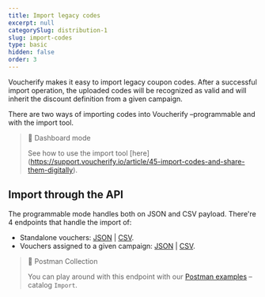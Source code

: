 ```yaml
---
title: Import legacy codes
excerpt: null
categorySlug: distribution-1
slug: import-codes
type: basic
hidden: false
order: 3
---
```


Voucherify makes it easy to import legacy coupon codes. After a successful import operation, the uploaded codes will be recognized as valid and will inherit the discount definition from a given campaign.

There are two ways of importing codes into Voucherify –programmable and with the import tool. 

> 📘 Dashboard mode
> 
> See how to use the import tool [here] (https://support.voucherify.io/article/45-import-codes-and-share-them-digitally).

## Import through the API

The programmable mode handles both on JSON and CSV payload. There're 4 endpoints that handle the import of:

* Standalone vouchers: [JSON](ref:import-vouchers) | [CSV](ref:import-vouchers-using-csv). 
* Vouchers assigned to a given campaign: [JSON](ref:import-vouchers-to-campaign) | [CSV](ref:import-vouchers-to-campaign-using-csv).

> 📘 Postman Collection
>
> You can play around with this endpoint with our [Postman examples](doc:examples) – catalog `Import`.


